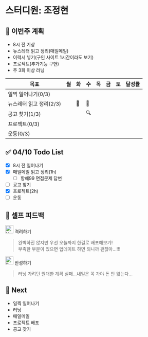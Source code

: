 # 스터디원: 조정현

## 🚀 이번주 계획

- 8시 전 기상
- 뉴스레터 읽고 정리(매일메일)
- 이력서 넣기(구인 사이트 1시간이라도 보기)
- 프로젝트(추가기능 구현)
- 주 3회 이상 러닝

| 목표                    | 월  | 화  | 수  | 목  | 금  | 토  | 달성률 |
| ----------------------- | --- | --- | --- | --- | --- | --- | ------ |
| 일찍 일어나기(0/3)      |     |     |     |     |     |     |        |
| 뉴스레터 읽고 정리(2/3) |     | 📨  | 📨  |     |     |     |        |
| 공고 찾기(1/3)          |     |     | 🔍  |     |     |     |        |
| 프로젝트(0/3)           |     |     |     |     |     |     |        |
| 운동(0/3)               |     |     |     |     |     |     |        |

## ✅ 04/10 Todo List

- [x] 8시 전 일어나기
- [x] 매일메일 읽고 정리(1h)
  - [ ] 항해99 면접문제 답변
- [ ] 공고 찾기
- [x] 프로젝트(2h)
- [ ] 운동

## 🎉 셀프 피드백

<img src="https://raw.githubusercontent.com/Tarikul-Islam-Anik/Animated-Fluent-Emojis/master/Emojis/Smilies/Hugging%20Face.png" alt="Hugging Face" width="25" height="25"> 격려하기</img>

> 완벽하진 않지만 우선 오늘까지 한걸로 배포해보기!<br>
> 부족한 부분이 있으면 업데이트 하면 되니까 괜찮아...!!!

<img src="https://raw.githubusercontent.com/Tarikul-Islam-Anik/Animated-Fluent-Emojis/master/Emojis/Smilies/Face%20with%20Monocle.png" alt="Face with Monocle" width="25" height="25"> 반성하기</img>

> 러닝 가려던 원대한 계획 실패...내일은 꼭 가야 돈 안 잃는다...

## 🌱 Next

- 일찍 일어나기
- 러닝
- 매일메일
- 프로젝트 배포
- 공고 찾기
